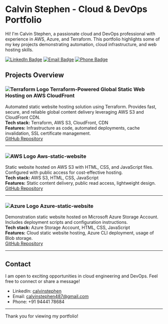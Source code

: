 # Calvin Stephen - Cloud & DevOps Portfolio

Hi! I'm Calvin Stephen, a passionate cloud and DevOps professional with experience in AWS, Azure, and Terraform. This portfolio highlights some of my key projects demonstrating automation, cloud infrastructure, and web hosting skills.

[![LinkedIn Badge](https://img.shields.io/badge/LinkedIn-Calvin_Stephen-blue?logo=linkedin&style=flat-square)](https://linkedin.com/in/calvinstephen) [![Email Badge](https://img.shields.io/badge/Email-calvinstephen487@gmail.com-red?style=flat-square&logo=gmail)](mailto:calvinstephen487@gmail.com) [![Phone Badge](https://img.shields.io/badge/Phone-+91_94441_78684-green?style=flat-square&logo=phone)](tel:+919444178684)

## Projects Overview

### ![Terraform Logo](https://user-gen-media-assets.s3.amazonaws.com/seedream_images/37b387a3-0814-4cfe-be0c-d97f31973d66.png) Terraform-Powered Global Static Web Hosting on AWS CloudFront
Automated static website hosting solution using Terraform. Provides fast, secure, and reliable global content delivery leveraging AWS S3 and CloudFront CDN.  
**Tech stack:** Terraform, AWS S3, CloudFront, CDN  
**Features:** Infrastructure as code, automated deployments, cache invalidation, SSL certificate management.  
[GitHub Repository](https://github.com/calvinstephen487-oss/Terraform-Powered-Global-Static-Web-Hosting-on-AWS-CloudFront)

---

### ![AWS Logo](https://user-gen-media-assets.s3.amazonaws.com/seedream_images/1d1aa88f-e392-4b9c-9f08-3dc4f29ee958.png) Aws-static-website  
Static website hosted on AWS S3 with HTML, CSS, and JavaScript files. Configured with public access for cost-effective hosting.  
**Tech stack:** AWS S3, HTML, CSS, JavaScript  
**Features:** Static content delivery, public read access, lightweight design.  
[GitHub Repository](https://github.com/calvinstephen487-oss/Aws-static-website)

---

### ![Azure Logo](https://user-gen-media-assets.s3.amazonaws.com/seedream_images/dd0a5c48-cea2-4639-8387-3da0ec79685b.png) Azure-static-website  
Demonstration static website hosted on Microsoft Azure Storage Account. Includes deployment scripts and configuration instructions.  
**Tech stack:** Azure Storage Account, HTML, CSS, JavaScript  
**Features:** Cloud static website hosting, Azure CLI deployment, usage of Blob storage.  
[GitHub Repository](https://github.com/calvinstephen487-oss/Azure-static-website)

---

## Contact

I am open to exciting opportunities in cloud engineering and DevOps. Feel free to connect or share a message!  

- LinkedIn: [calvinstephen](https://linkedin.com/in/calvinstephen)  
- Email: calvinstephen487@gmail.com  
- Phone: +91 94441 78684  

---

Thank you for viewing my portfolio!
